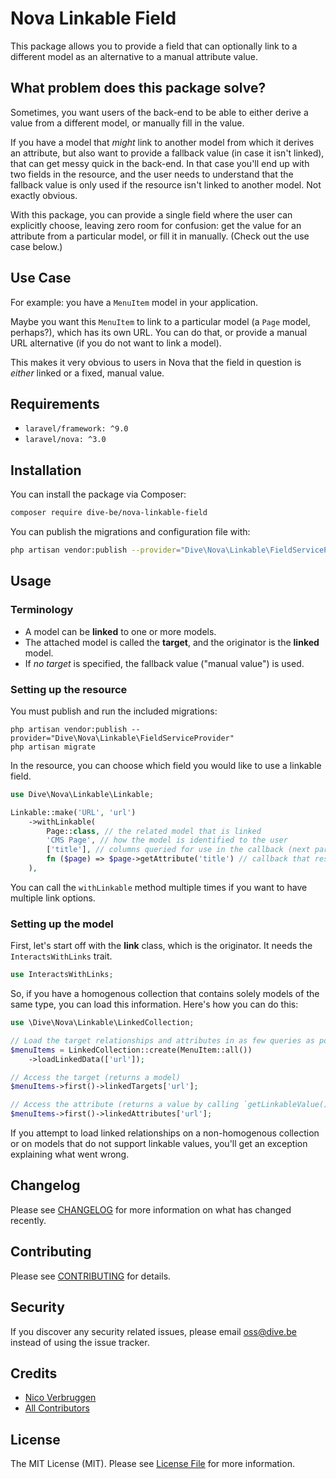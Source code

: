 # Nova Linkable Field

This package allows you to provide a field that can optionally link to a different model as an alternative to a manual attribute value.

## What problem does this package solve?

Sometimes, you want users of the back-end to be able to either derive a value from a different model, or manually fill in the value.

If you have a model that *might* link to another model from which it derives an attribute, but also want to provide a fallback value (in case it isn't linked), that can get messy quick in the back-end. In that case you'll end up with two fields in the resource, and the user needs to understand that the fallback value is only used if the resource isn't linked to another model. Not exactly obvious.

With this package, you can provide a single field where the user can explicitly choose, leaving zero room for confusion: get the value for an attribute from a particular model, or fill it in manually. (Check out the use case below.)

## Use Case

For example: you have a `MenuItem` model in your application.

Maybe you want this `MenuItem` to link to a particular model (a `Page` model, perhaps?), which has its own URL. You can do that, or provide a manual URL alternative (if you do not want to link a model).

This makes it very obvious to users in Nova that the field in question is *either* linked or a fixed, manual value.

## Requirements

- `laravel/framework: ^9.0`
- `laravel/nova: ^3.0`

## Installation

You can install the package via Composer:

```bash
composer require dive-be/nova-linkable-field
```

You can publish the migrations and configuration file with:

```bash
php artisan vendor:publish --provider="Dive\Nova\Linkable\FieldServiceProvider"
```

## Usage

### Terminology

* A model can be **linked** to one or more models.
* The attached model is called the **target**, and the originator is the **linked** model.
* If *no target* is specified, the fallback value ("manual value") is used.

### Setting up the resource

You must publish and run the included migrations:

    php artisan vendor:publish --provider="Dive\Nova\Linkable\FieldServiceProvider"
    php artisan migrate

In the resource, you can choose which field you would like to use a linkable field.

```php
use Dive\Nova\Linkable\Linkable;

Linkable::make('URL', 'url')
    ->withLinkable(
        Page::class, // the related model that is linked
        'CMS Page', // how the model is identified to the user
        ['title'], // columns queried for use in the callback (next parameter)
        fn ($page) => $page->getAttribute('title') // callback that resolves the display value of the related model
    ),
```

You can call the `withLinkable` method multiple times if you want to have multiple link options.

### Setting up the model

First, let's start off with the **link** class, which is the originator. It needs the `InteractsWithLinks` trait.

```php
use InteractsWithLinks;
```

So, if you have a homogenous collection that contains solely models of the same type, you can load this information. Here's how you can do this:

```php
use \Dive\Nova\Linkable\LinkedCollection;

// Load the target relationships and attributes in as few queries as possible
$menuItems = LinkedCollection::create(MenuItem::all())
    ->loadLinkedData(['url']);

// Access the target (returns a model)
$menuItems->first()->linkedTargets['url'];

// Access the attribute (returns a value by calling `getLinkableValue()` on the linked target model)
$menuItems->first()->linkedAttributes['url'];
```

If you attempt to load linked relationships on a non-homogenous collection or on models that do not support linkable values, you'll get an exception explaining what went wrong.

## Changelog

Please see [CHANGELOG](CHANGELOG.md) for more information on what has changed recently.

## Contributing

Please see [CONTRIBUTING](CONTRIBUTING.md) for details.

## Security

If you discover any security related issues, please email oss@dive.be instead of using the issue tracker.

## Credits

- [Nico Verbruggen](https://github.com/nicoverbruggen)
- [All Contributors](../../contributors)

## License

The MIT License (MIT). Please see [License File](LICENSE) for more information.
